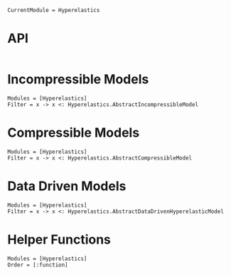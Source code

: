 ```@meta
CurrentModule = Hyperelastics
```

# API

```@index
```

# Incompressible Models

```@autodocs
Modules = [Hyperelastics]
Filter = x -> x <: Hyperelastics.AbstractIncompressibleModel
```

# Compressible Models

```@autodocs
Modules = [Hyperelastics]
Filter = x -> x <: Hyperelastics.AbstractCompressibleModel
```

# Data Driven Models

```@autodocs
Modules = [Hyperelastics]
Filter = x -> x <: Hyperelastics.AbstractDataDrivenHyperelasticModel
```

# Helper Functions

```@autodocs
Modules = [Hyperelastics]
Order = [:function]
```

```@bibliography
```